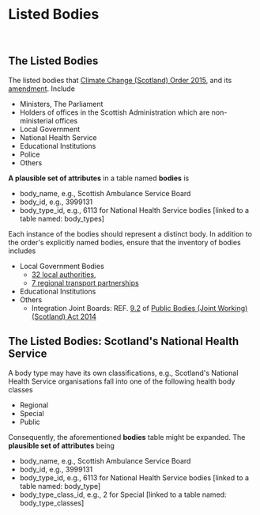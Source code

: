 <br>

# Listed Bodies

<br>

## The Listed Bodies

The listed bodies that <a href="https://www.legislation.gov.uk/ssi/2015/347/contents/made" target="_blank">Climate Change (Scotland) Order 2015</a>, and its <a href="https://www.legislation.gov.uk/ssi/2020/281/contents/made" target="_blank">amendment</a>.  Include

* Ministers, The Parliament
* Holders of offices in the Scottish Administration which are non-ministerial offices
* Local Government
* National Health Service
* Educational Institutions
* Police
* Others

**A plausible set of attributes** in a table named **bodies** is

* body_name, e.g., Scottish Ambulance Service Board
* body_id, e.g., 3999131
* body_type_id, e.g., 6113 for National Health Service bodies [linked to a table named: body_types]

Each instance of the bodies should represent a distinct body.  In addition to the order's explicitly named bodies, ensure that the inventory of bodies includes

* Local Government Bodies
    * [32 local authorities](https://www.mygov.scot/organisations#scottish-local-authority),
    * [7 regional transport partnerships](https://www.transport.gov.scot/our-approach/strategy/regional-transport-partnerships/)
* Educational Institutions
* Others
    * Integration Joint Boards: REF. [9.2](https://www.legislation.gov.uk/asp/2014/9/section/9) of  [Public Bodies (Joint Working) (Scotland) Act 2014](https://www.legislation.gov.uk/asp/2014/9/contents)



## The Listed Bodies: Scotland's National Health Service

A body type may have its own classifications, e.g., Scotland's National Health Service organisations fall into one of the following health body classes

* Regional
* Special
* Public

Consequently, the aforementioned **bodies** table might be expanded.  The **plausible set of attributes** being

* body_name, e.g., Scottish Ambulance Service Board
* body_id, e.g., 3999131
* body_type_id, e.g., 6113 for National Health Service bodies [linked to a table named: body_type]
* body_type_class_id, e.g., 2 for Special [linked to a table named: body_type_classes]

<br>
<br>

<br>
<br>

<br>
<br>

<br>
<br>

